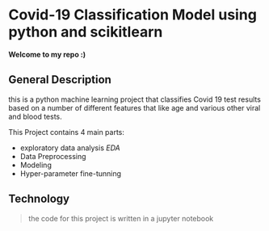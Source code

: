 # Covid-19 Classification Model using python and scikitlearn

**Welcome to my repo :)**

## General Description

this is a python machine learning project that classifies Covid 19 test results based on a number of different features that like age and various other viral and blood tests.

This Project contains 4 main parts:

- exploratory data analysis _EDA_
- Data Preprocessing
- Modeling
- Hyper-parameter fine-tunning

## Technology

> the code for this project is written in a jupyter notebook
